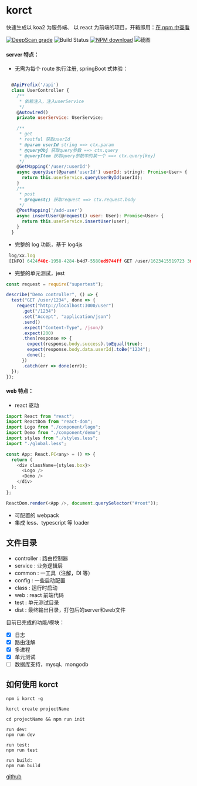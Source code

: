 # korct

快速生成以 koa2 为服务端、 以 react 为前端的项目，开箱即用：<a href="https://www.npmjs.com/package/korct">在 npm 中查看</a>

[![DeepScan grade](https://deepscan.io/api/teams/13594/projects/17523/branches/404425/badge/grade.svg)](https://deepscan.io/dashboard#view=project&tid=13594&pid=17523&bid=404425)
![Build Status](https://travis-ci.org/AdaXH/sites-server-ts.svg?branch=main)
[![NPM download](https://img.shields.io/npm/dt/korct.svg)](https://www.npmjs.com/package/korct)
![截图](https://bucker-for-sae.oss-cn-hangzhou.aliyuncs.com/githubimg/20210609161240.jpg)

#### server 特点：

- 无需为每个 route 执行注册, springBoot 式体验：

```js

  @ApiPrefix('/api')
  class UserController {
    /**
     * 依赖注入，注入userService
     */
    @Autowired()
    private userService: UserService;

    /**
     * get
     * restful 获取userId
     * @param userId string ==> ctx.param
     * @queryObj 获取query参数 ==> ctx.query
     * @queryItem 获取query参数中的某一个 ==> ctx.query[key]
     */
    @GetMapping('/user/:userId')
    async queryUser(@param('userId') userId: string): Promise<User> {
      return this.userService.queryUserById(userId);
    }
    /**
     * post
     * @request() 获取request ==> ctx.request.body
     */
    @PostMapping('/add-user')
    async insertUser(@request() user: User): Promise<User> {
      return this.userService.insertUser(user);
    }
  }
```

- 完整的 log 功能，基于 log4js

```js
 log/xx.log
 [INFO] 6424f40c-1958-4284-b4d7-5580ed9744ff GET /user/1623415519723 3ms req: {"userId":"1623415519723"} res: {"errorMessage":null,"errorCode":null,"errorStack":null,"data":{"name":"hello","userId":"1623415519723"},"success":true,"traceId":"6424f40c-1958-4284-b4d7-5580ed9744ff","pid":9580}

```

- 完整的单元测试，jest

```js
const request = require("supertest");

describe("Demo controller", () => {
  test("GET /user/1234", done => {
    request("http://localhost:3000/user")
      .get("/1234")
      .set("Accept", "application/json")
      .send()
      .expect("Content-Type", /json/)
      .expect(200)
      .then(response => {
        expect(response.body.success).toEqual(true);
        expect(response.body.data.userId).toBe("1234");
        done();
      })
      .catch(err => done(err));
  });
});
```

#### web 特点：

- react 驱动

```js
import React from "react";
import ReactDom from "react-dom";
import Logo from "./component/logo";
import Demo from "./component/demo";
import styles from "./styles.less";
import "./global.less";

const App: React.FC<any> = () => {
  return (
    <div className={styles.box}>
      <Logo />
      <Demo />
    </div>
  );
};

ReactDom.render(<App />, document.querySelector("#root"));
```

- 可配置的 webpack
- 集成 less、typescript 等 loader

## 文件目录

- controller : 路由控制器
- service : 业务逻辑层
- common : 一工具（注解，DI 等）
- config : 一些启动配置
- class : 运行时启动
- web : react 前端代码
- test : 单元测试目录
- dist : 最终输出目录，打包后的server和web文件

目前已完成的功能/模块：

- [x] 日志
- [x] 路由注解
- [x] 多进程
- [x] 单元测试
- [ ] 数据库支持，mysql、mongodb

## 如何使用 korct

```shell
npm i korct -g

korct create projectName

cd projectName && npm run init

run dev:
npm run dev

run test:
npm run test

run build:
npm run build
```

<a href="https://github.com/AdaXH/korct">github</a>
